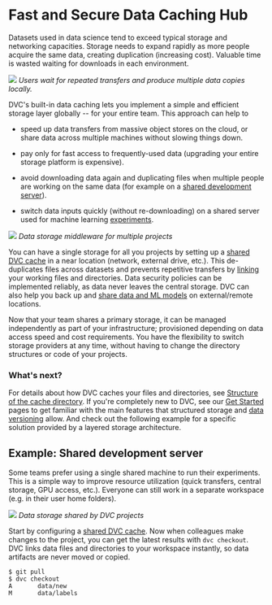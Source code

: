 # Fast and Secure Data Caching Hub

Datasets used in data science tend to exceed typical storage and networking
capacities. Storage needs to expand rapidly as more people acquire the same
data, creating duplication (increasing cost). Valuable time is wasted waiting
for downloads in each environment.

![](/img/dataset-copies.png) _Users wait for repeated transfers and produce
multiple data copies locally._

DVC's built-in data <abbr>caching</abbr> lets you implement a simple and
efficient storage layer globally -- for your entire team. This approach can help
to

- speed up data transfers from massive object stores on the cloud, or share data
  across multiple machines without slowing things down.

- pay only for fast access to frequently-used data (upgrading your entire
  storage platform is expensive).

- avoid downloading data again and duplicating files when multiple people are
  working on the same data (for example on a
  [shared development server](#example-shared-development-server)).

- switch data inputs quickly (without re-downloading) on a shared server used
  for machine learning [experiments](/doc/user-guide/experiment-management).

![](/img/storage-layers.png) _Data storage middleware for multiple projects_

You can have a single storage for all you projects by setting up a [shared DVC
cache] in a near location (network, external drive, etc.). This de-duplicates
files across datasets and prevents repetitive transfers by
[linking](/doc/user-guide/large-dataset-optimization) your working files and
directories. Data security policies can be implemented reliably, as data never
leaves the central storage. DVC can also help you back up and [share data and ML
models] on external/remote locations.

Now that your team shares a primary storage, it can be managed independently as
part of your infrastructure; provisioned depending on data access speed and cost
requirements. You have the flexibility to switch storage providers at any time,
without having to change the directory structures or code of your projects.

[share data and ml models]: /doc/start/data-management#storing-and-sharing

### What's next?

For details about how DVC caches your files and directories, see [Structure of
the cache directory]. If you're completely new to DVC, see our
[Get Started](/doc/start) pages to get familiar with the main features that
structured storage and
[data versioning](/doc/use-cases/versioning-data-and-models) allow. And check
out the following example for a specific solution provided by a layered storage
architecture.

[structure of the cache directory]:
  /doc/user-guide/project-structure/internal-files#structure-of-the-cache-directory

## Example: Shared development server

Some teams prefer using a single shared machine to run their experiments. This
is a simple way to improve resource utilization (quick transfers, central
storage, GPU access, etc.). Everyone can still work in a separate
<abbr>workspace</abbr> (e.g. in their user home folders).

![](/img/shared-server.png) _Data storage shared by DVC projects_

Start by configuring a [shared DVC cache]. Now when colleagues make changes to
the project, you can get the latest results with `dvc checkout`. DVC links data
files and directories to your workspace instantly, so data artifacts are never
moved or copied.

[shared dvc cache]: /doc/user-guide/how-to/share-a-dvc-cache

```dvc
$ git pull
$ dvc checkout
A       data/new
M       data/labels
```
